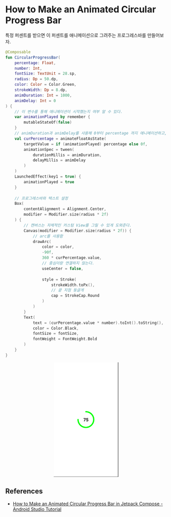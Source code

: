 # How to Make an Animated Circular Progress Bar

특정 퍼센트를 받으면 이 퍼센트를 애니메이션으로 그려주는 프로그레스바를 만들어보자.

```kotlin
@Composable
fun CircularProgressBar(
    percentage: Float,
    number: Int,
    fontSize: TextUnit = 28.sp,
    radius: Dp = 50.dp,
    color: Color = Color.Green,
    strokeWidth: Dp = 8.dp,
    animDuration: Int = 1000,
    animDelay: Int = 0
) {
    // 이 변수를 통해 애니메이션이 시작했는지 여부 알 수 있다.
    var animationPlayed by remember {
        mutableStateOf(false)
    }
    // animDuration과 animDelay를 사용해 0부터 percentage 까지 애니메이션하고, 결과를 curPercentage에 반환하여 실제 Composable에 애니메이션을 보여주도록 한다.
    val curPercentage = animateFloatAsState(
        targetValue = if (animationPlayed) percentage else 0f,
        animationSpec = tween(
            durationMillis = animDuration,
            delayMillis = animDelay
        )
    )
    LaunchedEffect(key1 = true) {
        animationPlayed = true
    }

    // 프로그레스바와 텍스트 설정
    Box(
        contentAlignment = Alignment.Center,
        modifier = Modifier.size(radius * 2f)
    ) {
        // 캔버스는 자체적인 커스텀 View를 그릴 수 있게 도와준다.
        Canvas(modifier = Modifier.size(radius * 2f)) {
            // arc를 사용함
            drawArc(
                color = color,
                -90f,
                360 * curPercentage.value,
                // 중심이랑 연결하지 않는다.
                useCenter = false,

                style = Stroke(
                    strokeWidth.toPx(),
                    // 끝 지점 둥글게
                    cap = StrokeCap.Round
                )
            )
        }
        Text(
            text = (curPercentage.value * number).toInt().toString(),
            color = Color.Black,
            fontSize = fontSize,
            fontWeight = FontWeight.Bold
        )
    }
}
```

<div align="center">
<img src="img/progress_bar.png" width="40%">
</div>

## References

* [How to Make an Animated Circular Progress Bar in Jetpack Compose - Android Studio Tutorial](https://www.youtube.com/watch?v=ZasJB95VBtM&list=PLQkwcJG4YTCSpJ2NLhDTHhi6XBNfk9WiC&index=12)
